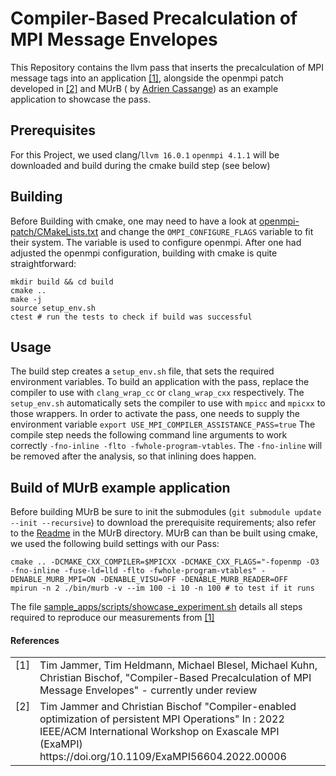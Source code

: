 # Compiler-Based Precalculation of MPI Message Envelopes

This Repository contains the llvm pass that inserts the precalculation of MPI message tags into an
application [[1]](ref-1), alongside the openmpi patch developed in [[2]](ref-2) and MUrB (
by [Adrien Cassange](https://largo.lip6.fr/~cassagnea/)) as an example application to showcase the pass.

## Prerequisites

For this Project, we used clang/`llvm 16.0.1`
`openmpi 4.1.1` will be downloaded and build during the cmake build step (see below)

## Building

Before Building with cmake, one may need to have a look at [openmpi-patch/CMakeLists.txt](openmpi-patch/CMakeLists.txt)
and change the ``OMPI_CONFIGURE_FLAGS`` variable to fit their system.
The variable is used to configure openmpi.
After one had adjusted the openmpi configuration, building with cmake is quite straightforward:

```
mkdir build && cd build
cmake ..
make -j
source setup_env.sh
ctest # run the tests to check if build was successful
```

## Usage

The build step creates a ``setup_env.sh`` file, that sets the required environment variables.
To build an application with the pass, replace the compiler to use with ``clang_wrap_cc`` or ``clang_wrap_cxx``
respectively.
The ``setup_env.sh`` automatically sets the compiler to use with ``mpicc`` and ``mpicxx`` to those wrappers.
In order to activate the pass, one needs to supply the environment
variable ``export USE_MPI_COMPILER_ASSISTANCE_PASS=true``
The compile step needs the following command line arguments to work
correctly ``-fno-inline -flto -fwhole-program-vtables``.
The ``-fno-inline`` will be removed after the analysis, so that inlining does happen.

## Build of MUrB example application

Before building MUrB be sure to init the submodules (``git submodule update --init --recursive``) to download the
prerequisite requirements; also refer to the [Readme](sample_apps/MUrB/README.md) in the MUrB directory.
MUrB can than be built using cmake, we used the following build settings with our Pass:

```
cmake .. -DCMAKE_CXX_COMPILER=$MPICXX -DCMAKE_CXX_FLAGS="-fopenmp -O3 -fno-inline -fuse-ld=lld -flto -fwhole-program-vtables" -DENABLE_MURB_MPI=ON -DENABLE_VISU=OFF -DENABLE_MURB_READER=OFF
mpirun -n 2 ./bin/murb -v --im 100 -i 10 -n 100 # to test if it runs
```

The file [sample_apps/scripts/showcase_experiment.sh](sample_apps/scripts/showcase_experiment.sh) details all steps
required to reproduce our measurements from [[1]](ref-1)

#### References

<table style="border:0px">
<tr>
    <td valign="top"><a name="ref-1"></a>[1]</td>
    <td>
Tim Jammer, Tim Heldmann, Michael Blesel, Michael Kuhn, Christian Bischof, "Compiler-Based Precalculation of MPI Message Envelopes" - currently under review
      </td>
</tr>
<tr>
    <td valign="top"><a name="ref-2"></a>[2]</td>
    <td>Tim Jammer and Christian Bischof "Compiler-enabled optimization of persistent MPI Operations" In : 2022 IEEE/ACM International Workshop on Exascale MPI (ExaMPI) https://doi.org/10.1109/ExaMPI56604.2022.00006</td>
</tr>


